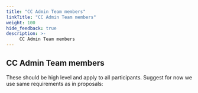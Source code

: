 ```yaml
---
title: "CC Admin Team members"
linkTitle: "CC Admin Team members"
weight: 100
hide_feedback: true
description: >-
     CC Admin Team members
---
```


## CC Admin Team members

These should be high level and apply to all participants. Suggest for now we use same requirements as in proposals:
